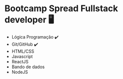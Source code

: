 # Bootcamp Spread Fullstack developer :desktop_computer:

- Lógica Programação :heavy_check_mark:
- Git/GitHub :heavy_check_mark:
- HTML/CSS 
- Javascript
- ReactJS
- Bando de dados
- NodeJS